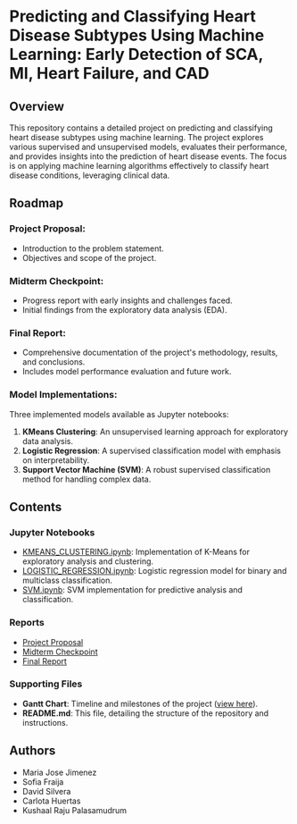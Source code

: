 # Predicting and Classifying Heart Disease Subtypes Using Machine Learning: Early Detection of SCA, MI, Heart Failure, and CAD


## Overview
This repository contains a detailed project on predicting and classifying heart disease subtypes using machine learning. The project explores various supervised and unsupervised models, evaluates their performance, and provides insights into the prediction of heart disease events. The focus is on applying machine learning algorithms effectively to classify heart disease conditions, leveraging clinical data.

## Roadmap
### Project Proposal:
- Introduction to the problem statement.
- Objectives and scope of the project.

### Midterm Checkpoint:
- Progress report with early insights and challenges faced.
- Initial findings from the exploratory data analysis (EDA).

### Final Report:
- Comprehensive documentation of the project's methodology, results, and conclusions.
- Includes model performance evaluation and future work.

### Model Implementations:
Three implemented models available as Jupyter notebooks:
1. **KMeans Clustering**: An unsupervised learning approach for exploratory data analysis.
2. **Logistic Regression**: A supervised classification model with emphasis on interpretability.
3. **Support Vector Machine (SVM)**: A robust supervised classification method for handling complex data.

## Contents

### Jupyter Notebooks
- [KMEANS_CLUSTERING.ipynb](./KMEANS_CLUSTERING.ipynb): Implementation of K-Means for exploratory analysis and clustering.
- [LOGISTIC_REGRESSION.ipynb](./LOGISTIC_REGRESSION.ipynb): Logistic regression model for binary and multiclass classification.
- [SVM.ipynb](./SVM.ipynb): SVM implementation for predictive analysis and classification.

### Reports
- [Project Proposal](./Project%20Proposal.pdf)
- [Midterm Checkpoint](./Midterm%20CheckPoint.pdf)
- [Final Report](./Final%20Report.pdf)

### Supporting Files
- **Gantt Chart**: Timeline and milestones of the project ([view here](./Gantt%20Chart%20ML%20project.pdf)).
- **README.md**: This file, detailing the structure of the repository and instructions.

## Authors
- Maria Jose Jimenez  
- Sofia Fraija  
- David Silvera  
- Carlota Huertas  
- Kushaal Raju Palasamudrum

 

 

 

 

 
